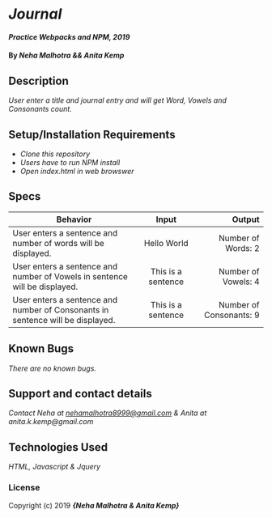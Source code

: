 # _Journal_

#### _Practice Webpacks and NPM, 2019_

#### By _**Neha Malhotra && Anita Kemp**_

## Description

_User enter a title and journal entry and will get Word, Vowels and Consonants count._

## Setup/Installation Requirements

* _Clone this repository_
* _Users have to run NPM install_
* _Open index.html in web browswer_


## Specs
| Behavior | Input | Output |
| ------------- |:-------------:| -----:|
| User enters a sentence and number of words will be displayed.  | Hello World | Number of Words: 2  |
| User enters a sentence and number of Vowels in sentence will be displayed. | This is a sentence | Number of Vowels: 4 |
| User enters a sentence and number of Consonants in sentence will be displayed. | This is a sentence | Number of Consonants: 9 |

## Known Bugs

_There are no known bugs._

## Support and contact details

_Contact Neha at nehamalhotra8999@gmail.com & Anita at anita.k.kemp@gmail.com_

## Technologies Used

_HTML, Javascript & Jquery_

### License

Copyright (c) 2019 **_{Neha Malhotra & Anita Kemp}_**
